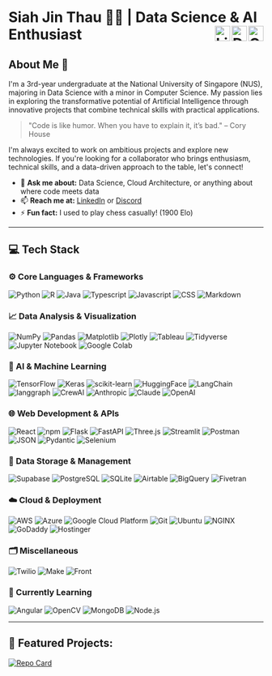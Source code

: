 # Siah Jin Thau 👨‍💻 | Data Science & AI Enthusiast &nbsp; &nbsp; [<img align="right" alt="GitHub" width="30px" src="https://img.icons8.com/fluent/48/000000/github.png" />](https://github.com/AsJayTee) [<img align="right" alt="Discord" width="30px" src="https://img.icons8.com/color/48/000000/discord-logo.png" />](https://discordapp.com/users/asjaytee) [<img align="right" alt="LinkedIn" width="30px" src="https://img.icons8.com/fluent/48/000000/linkedin.png" />](https://www.linkedin.com/in/siahjinthau)


## About Me 🌟

I'm a 3rd-year undergraduate at the National University of Singapore (NUS), majoring in Data Science with a minor in Computer Science. My passion lies in exploring the transformative potential of Artificial Intelligence through innovative projects that combine technical skills with practical applications.

> "Code is like humor. When you have to explain it, it’s bad." – Cory House

I'm always excited to work on ambitious projects and explore new technologies. If you're looking for a collaborator who brings enthusiasm, technical skills, and a data-driven approach to the table, let's connect!

- 💬 **Ask me about:** Data Science, Cloud Architecture, or anything about where code meets data
- 📫 **Reach me at:** [LinkedIn](https://www.linkedin.com/in/siahjinthau) or [Discord](https://discordapp.com/users/asjaytee)
- ⚡ **Fun fact:** I used to play chess casually! (1900 Elo)

---

## 💻 Tech Stack

### ⚙️ Core Languages & Frameworks
![Python](https://img.shields.io/badge/python-3670A0?style=for-the-badge&logo=python&logoColor=ffdd54)
![R](https://img.shields.io/badge/r-%23276DC3.svg?style=for-the-badge&logo=r&logoColor=white)
![Java](https://img.shields.io/badge/java-%23ED8B00.svg?style=for-the-badge&logo=openjdk&logoColor=white)
![Typescript](https://img.shields.io/badge/TypeScript-3178C6?style=for-the-badge&logo=typescript&logoColor=white)
![Javascript](https://img.shields.io/badge/Javascript-F7DF1E?style=for-the-badge&logo=javascript&logoColor=black)
![CSS](https://img.shields.io/badge/css-663399?style=for-the-badge&logo=css&logoColor=white)
![Markdown](https://img.shields.io/badge/markdown-000000?style=for-the-badge&logo=markdown&logoColor=white)

### 📈 Data Analysis & Visualization
![NumPy](https://img.shields.io/badge/numpy-%23013243.svg?style=for-the-badge&logo=numpy&logoColor=white)
![Pandas](https://img.shields.io/badge/pandas-%23150458.svg?style=for-the-badge&logo=pandas&logoColor=white)
![Matplotlib](https://custom-icon-badges.demolab.com/badge/matplotlib-F7F7F7.svg?style=for-the-badge&logo=matplotlib)
![Plotly](https://img.shields.io/badge/Plotly-%233F4F75.svg?style=for-the-badge&logo=plotly&logoColor=white)
![Tableau](https://custom-icon-badges.demolab.com/badge/tableau-3766C4.svg?style=for-the-badge&logo=tableau)
![Tidyverse](https://img.shields.io/badge/tidyverse-1A162D?style=for-the-badge&logo=tidyverse&logoColor=white)
![Jupyter Notebook](https://img.shields.io/badge/notebook-F37626?style=for-the-badge&logo=jupyter&logoColor=white)
![Google Colab](https://img.shields.io/badge/Colab-F9AB00?style=for-the-badge&logo=googlecolab&color=525252)

### 🤖 AI & Machine Learning 
![TensorFlow](https://img.shields.io/badge/TensorFlow-%23FF6F00.svg?style=for-the-badge&logo=TensorFlow&logoColor=white)
![Keras](https://img.shields.io/badge/Keras-%23D00000.svg?style=for-the-badge&logo=Keras&logoColor=white)
![scikit-learn](https://img.shields.io/badge/scikit--learn-%23F7931E.svg?style=for-the-badge&logo=scikit-learn&logoColor=white)
![HuggingFace](https://img.shields.io/badge/-HuggingFace-FDEE21?style=for-the-badge&logo=HuggingFace&logoColor=black)
![LangChain](https://img.shields.io/badge/langchain-1C3C3C?style=for-the-badge&logo=langchain&logoColor=white)
![langgraph](https://img.shields.io/badge/langgraph-1C3C3C?style=for-the-badge&logo=langgraph&logoColor=white)
![CrewAI](https://img.shields.io/badge/crewai-FF5A50?style=for-the-badge&logo=crewai&logoColor=white)
![Anthropic](https://img.shields.io/badge/Anthropic-F0EEE6?style=for-the-badge&logo=anthropic&logoColor=191919)
![Claude](https://img.shields.io/badge/claude-D97757?style=for-the-badge&logo=claude&logoColor=white)
![OpenAI](https://img.shields.io/badge/openai-412991?style=for-the-badge&logo=openai&logoColor=white)

### 🌐 Web Development & APIs
![React](https://img.shields.io/badge/react-%2320232a.svg?style=for-the-badge&logo=react&logoColor=%2361DAFB)
![npm](https://img.shields.io/badge/NPM%20client-CB3837.svg?style=for-the-badge&logo=npm&logoColor=white)
![Flask](https://img.shields.io/badge/flask-%23000.svg?style=for-the-badge&logo=flask&logoColor=white)
![FastAPI](https://img.shields.io/badge/FastAPI-009688?style=for-the-badge&logo=fastapi&logoColor=white)
![Three.js](https://img.shields.io/badge/three.js-000000?style=for-the-badge&logo=threedotjs&logoColor=white)
![Streamlit](https://img.shields.io/badge/Streamlit-%23FE4B4B.svg?style=for-the-badge&logo=streamlit&logoColor=white)
![Postman](https://img.shields.io/badge/Postman-FF6C37?style=for-the-badge&logo=postman&logoColor=white)
![JSON](https://img.shields.io/badge/JSON-000000?style=for-the-badge&logo=json&logoColor=white)
![Pydantic](https://img.shields.io/badge/pydantic-E92063?style=for-the-badge&logo=pydantic&logoColor=white)
![Selenium](https://img.shields.io/badge/Selenium-43B02A?style=for-the-badge&logo=selenium&logoColor=white)

### 💾 Data Storage & Management
![Supabase](https://img.shields.io/badge/Supabase-3ECF8E?style=for-the-badge&logo=supabase&logoColor=white)
![PostgreSQL](https://img.shields.io/badge/postgresql-FFFFFF.svg?style=for-the-badge&logo=postgresql&logoColor=black)
![SQLite](https://img.shields.io/badge/sqlite-%2307405e.svg?style=for-the-badge&logo=sqlite&logoColor=white)
![Airtable](https://img.shields.io/badge/Airtable-18BFFF?style=for-the-badge&logo=Airtable&logoColor=white)
![BigQuery](https://img.shields.io/badge/bigquery-669DF6.svg?style=for-the-badge&logo=googlebigquery&logoColor=white)
![Fivetran](https://custom-icon-badges.demolab.com/badge/fivetran-F7F7F7.svg?style=for-the-badge&logoColor=137AFA&logo=fivetran)

### ☁️ Cloud & Deployment
![AWS](https://img.shields.io/badge/Amazon_Web_Services-232F3E?style=for-the-badge&logo=amazonwebservices&logoColor=white)
![Azure](https://img.shields.io/badge/azure-%230072C6.svg?style=for-the-badge&logo=microsoftazure&logoColor=white)
![Google Cloud Platform](https://img.shields.io/badge/google%20cloud-4285F4?style=for-the-badge&logo=googlecloud&logoColor=white)
![Git](https://img.shields.io/badge/git-%23F05033.svg?style=for-the-badge&logo=git&logoColor=white)
![Ubuntu](https://img.shields.io/badge/Ubuntu-E95420?style=for-the-badge&logo=ubuntu&logoColor=white)
![NGINX](https://img.shields.io/badge/nginx-009639.svg?style=for-the-badge&logo=nginx&logoColor=white)
![GoDaddy](https://img.shields.io/badge/godaddy-1BDBDB?style=for-the-badge&logo=godaddy&logoColor=white)
![Hostinger](https://img.shields.io/badge/Hostinger-673DE6?style=for-the-badge&logo=hostinger&logoColor=white)

### 🗂️ Miscellaneous
![Twilio](https://img.shields.io/badge/twilio-F22F46?style=for-the-badge&logo=twilio&logoColor=white)
![Make](https://img.shields.io/badge/Make-6D00CC?style=for-the-badge&logo=make&logoColor=white)
![Front](https://img.shields.io/badge/Front-A857F1?style=for-the-badge&logoColor=white)

### 🌱 Currently Learning
![Angular](https://img.shields.io/badge/Angular-DD0031?style=for-the-badge&logo=angular&logoColor=white)
![OpenCV](https://img.shields.io/badge/opencv-%23white.svg?style=for-the-badge&logo=opencv&logoColor=white)
![MongoDB](https://img.shields.io/badge/mongo%20db-47A248.svg?style=for-the-badge&logo=mongodb&logoColor=white)
![Node.js](https://img.shields.io/badge/node.js-5FA04E.svg?style=for-the-badge&logo=nodedotjs&logoColor=white)

---

## 🚀 Featured Projects:

[![Repo Card](https://github-readme-stats.vercel.app/api/pin/?username=asjaytee&repo=PB-Chatbot&theme=tokyonight)](https://github.com/AsJayTee/PB-Chatbot)

